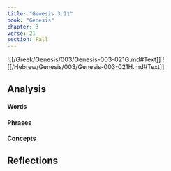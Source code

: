 ```yaml
---
title: "Genesis 3:21"
book: "Genesis"
chapter: 3
verse: 21
section: Fall
---
```

![[/Greek/Genesis/003/Genesis-003-021G.md#Text]]
![[/Hebrew/Genesis/003/Genesis-003-021H.md#Text]]

## Analysis

#### Words

#### Phrases

#### Concepts

## Reflections
